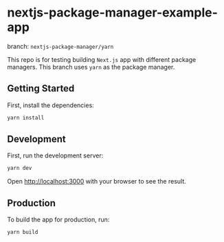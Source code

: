 # nextjs-package-manager-example-app

branch: `nextjs-package-manager/yarn`

This repo is for testing building `Next.js` app with different package managers. This branch uses `yarn` as the package manager.

## Getting Started

First, install the dependencies:

```zsh
yarn install
```

## Development

First, run the development server:

```zsh
yarn dev
```

Open [http://localhost:3000](http://localhost:3000) with your browser to see the result.

## Production

To build the app for production, run:

```zsh
yarn build
```
